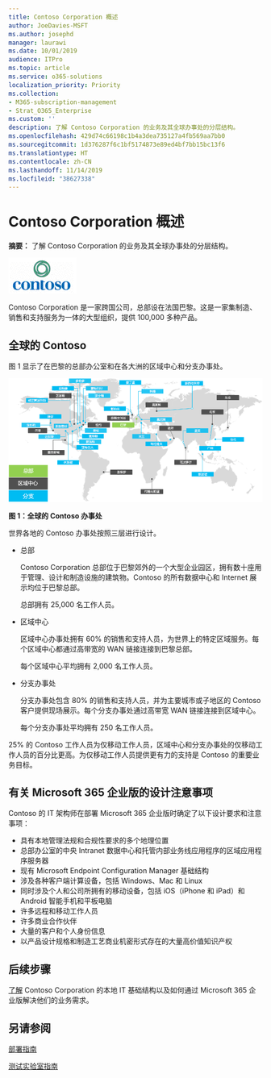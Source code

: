 ```yaml
---
title: Contoso Corporation 概述
author: JoeDavies-MSFT
ms.author: josephd
manager: laurawi
ms.date: 10/01/2019
audience: ITPro
ms.topic: article
ms.service: o365-solutions
localization_priority: Priority
ms.collection:
- M365-subscription-management
- Strat_O365_Enterprise
ms.custom: ''
description: 了解 Contoso Corporation 的业务及其全球办事处的分层结构。
ms.openlocfilehash: 429d74c66198c1b4a3dea735127a4fb569aa7bb0
ms.sourcegitcommit: 1d376287f6c1bf5174873e89ed4bf7bb15bc13f6
ms.translationtype: HT
ms.contentlocale: zh-CN
ms.lasthandoff: 11/14/2019
ms.locfileid: "38627338"
---
```

# <a name="overview-of-the-contoso-corporation"></a>Contoso Corporation 概述

**摘要：** 了解 Contoso Corporation 的业务及其全球办事处的分层结构。

![Contoso Corporation](./media/contoso-overview/contoso-icon.png)

Contoso Corporation 是一家跨国公司，总部设在法国巴黎。这是一家集制造、销售和支持服务为一体的大型组织，提供 100,000 多种产品。

## <a name="contoso-around-the-world"></a>全球的 Contoso

图 1 显示了在巴黎的总部办公室和在各大洲的区域中心和分支办事处。

![全球的 Contoso 办事处](./media/contoso-overview/contoso-overview-fig1.png)

**图 1：全球的 Contoso 办事处**
 
世界各地的 Contoso 办事处按照三层进行设计。

- 总部

  Contoso Corporation 总部位于巴黎郊外的一个大型企业园区，拥有数十座用于管理、设计和制造设施的建筑物。Contoso 的所有数据中心和 Internet 展示均位于巴黎总部。

  总部拥有 25,000 名工作人员。

- 区域中心

  区域中心办事处拥有 60% 的销售和支持人员，为世界上的特定区域服务。每个区域中心都通过高带宽的 WAN 链接连接到巴黎总部。 

  每个区域中心平均拥有 2,000 名工作人员。

- 分支办事处

  分支办事处包含 80% 的销售和支持人员，并为主要城市或子地区的 Contoso 客户提供现场展示。每个分支办事处通过高带宽 WAN 链接连接到区域中心。

  每个分支办事处平均拥有 250 名工作人员。

25% 的 Contoso 工作人员为仅移动工作人员，区域中心和分支办事处的仅移动工作人员的百分比更高。为仅移动工作人员提供更有力的支持是 Contoso 的重要业务目标。

## <a name="design-considerations-for-microsoft-365-enterprise"></a>有关 Microsoft 365 企业版的设计注意事项

Contoso 的 IT 架构师在部署 Microsoft 365 企业版时确定了以下设计要求和注意事项： 

- 具有本地管理法规和合规性要求的多个地理位置
- 总部办公室的中央 Intranet 数据中心和托管内部业务线应用程序的区域应用程序服务器
- 现有 Microsoft Endpoint Configuration Manager 基础结构
- 涉及各种客户端计算设备，包括 Windows、Mac 和 Linux
- 同时涉及个人和公司所拥有的移动设备，包括 iOS（iPhone 和 iPad）和 Android 智能手机和平板电脑
- 许多远程和移动工作人员
- 许多商业合作伙伴
- 大量的客户和个人身份信息
- 以产品设计规格和制造工艺商业机密形式存在的大量高价值知识产权

## <a name="next-step"></a>后续步骤

[了解](contoso-infra-needs.md) Contoso Corporation 的本地 IT 基础结构以及如何通过 Microsoft 365 企业版解决他们的业务需求。

## <a name="see-also"></a>另请参阅

[部署指南](deploy-microsoft-365-enterprise.md)

[测试实验室指南](m365-enterprise-test-lab-guides.md)



